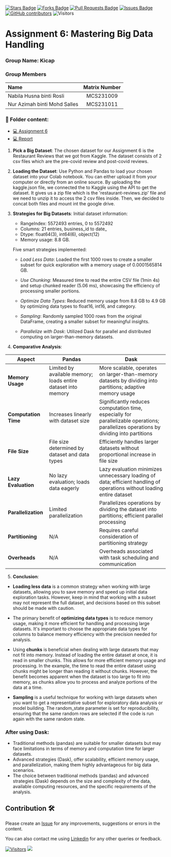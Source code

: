 <a href="https://github.com/drshahizan/HPDP/stargazers"><img src="https://img.shields.io/github/stars/drshahizan/HPDP" alt="Stars Badge"/></a>
<a href="https://github.com/drshahizan/HPDP/network/members"><img src="https://img.shields.io/github/forks/drshahizan/HPDP" alt="Forks Badge"/></a>
<a href="https://github.com/drshahizan/HPDP/pulls"><img src="https://img.shields.io/github/issues-pr/drshahizan/HPDP" alt="Pull Requests Badge"/></a>
<a href="https://github.com/drshahizan/HPDP"><img src="https://img.shields.io/github/issues/drshahizan/HPDP" alt="Issues Badge"/></a>
<a href="https://github.com/drshahizan/HPDP/graphs/contributors"><img alt="GitHub contributors" src="https://img.shields.io/github/contributors/drshahizan/HPDP?color=2b9348"></a>
![Visitors](https://api.visitorbadge.io/api/visitors?path=https%3A%2F%2Fgithub.com%2Fdrshahizan%2FHPDP&labelColor=%23d9e3f0&countColor=%23697689&style=flat)

# Assignment 6: Mastering Big Data Handling

### Group Name: Kicap
### Group Members

| Name                                     | Matrix Number |
| :---------------------------------------- | :-------------: |
| Nabila Husna binti Rosli            |MCS231009      |
| Nur Azimah binti Mohd Salles               |MCS231011      |

### 📂 Folder content:
* [💻 Assignment 6](https://github.com/drshahizan/Python-big-data/blob/main/assignment/ass6/bdm/Kicap/big_data.ipynb)
* [💻 Report](https://github.com/drshahizan/Python-big-data/blob/main/assignment/ass6/bdm/Kicap/big_data.md)

1. **Pick a Big Dataset**: The chosen dataset for our Assignment 6 is the Restaurant Reviews that we got from Kaggle. The dataset consists of 2 csv files which are the pre-covid review and post-covid reviews. 

2. **Loading the Dataset**: Use Python and Pandas to load your chosen dataset into your Colab notebook. You can either upload it from your computer or directly from an online source. By uploading the kaggle.json file, we connected the to Kaggle using the API to get the dataset. It gives us a zip file which is the 'restaurant-reviews.zip' file and we need to unzip it to access the 2 csv files inside. Then, we decided to concat both files and mount int the google drive. 

3. **Strategies for Big Datasets**: Initial dataset information:

    - RangeIndex: 5572493 entries, 0 to 5572492
    - Columns: 21 entries, business_id to date_
    - Dtype: float64(3), int64(6), object(12)
    - Memory usage: 8.8 GB.

   Five smart strategies implemented:

   - *Load Less Data*: Loaded the first 1000 rows to create a smaller subset for quick exploration with a memory usage of 0.0001565814 GB.

   - *Use Chunking*: Measured time to read the entire CSV file (1min 4s) and setup chunked reader (5.06 ms), showcasing the efficiency of processing smaller portions.

   - *Optimize Data Types*: Reduced memory usage from 8.8 GB to 4.9 GB by optimizing data types to float16, int16, and category.

   - *Sampling*: Randomly sampled 1000 rows from the original DataFrame, creating a smaller subset for meaningful insights.

   - *Parallelize with Dask*: Utilized Dask for parallel and distributed computing on larger-than-memory datasets.

  
4. **Comparative Analysis**: 

| Aspect             | Pandas                                      | Dask                                             |
|--------------------|---------------------------------------------|--------------------------------------------------|
| **Memory Usage**   | Limited by available memory; loads entire dataset into memory | More scalable, operates on larger-than-memory datasets by dividing into partitions; adaptive memory usage |
| **Computation Time**| Increases linearly with dataset size          | Significantly reduces computation time, especially for parallelizable operations; parallelizes operations by dividing into partitions |
| **File Size**      | File size determined by dataset and data types | Efficiently handles larger datasets without proportional increase in file size |
| **Lazy Evaluation** | No lazy evaluation; loads data eagerly      | Lazy evaluation minimizes unnecessary loading of data; efficient handling of operations without loading entire dataset |
| **Parallelization**| Limited parallelization                     | Parallelizes operations by dividing the dataset into partitions; efficient parallel processing |
| **Partitioning**   | N/A                                         | Requires careful consideration of partitioning strategy |
| **Overheads**      | N/A                                         | Overheads associated with task scheduling and communication |


5. **Conclusion**: 

- **Loading less data** is a common strategy when working with large datasets, allowing you to save memory and speed up initial data exploration tasks. However, keep in mind that working with a subset may not represent the full dataset, and decisions based on this subset should be made with caution.

- The primary benefit of **optimizing data types** is to reduce memory usage, making it more efficient for handling and processing large datasets. It's important to choose the appropriate data types for columns to balance memory efficiency with the precision needed for analysis.

- Using **chunks** is beneficial when dealing with large datasets that may not fit into memory. Instead of loading the entire dataset at once, it is read in smaller chunks. This allows for more efficient memory usage and processing. In the example, the time to read the entire dataset using chunks might be longer than reading it without chunks. However, the benefit becomes apparent when the dataset is too large to fit into memory, as chunks allow you to process and analyze portions of the data at a time.

- **Sampling** is a useful technique for working with large datasets when you want to get a representative subset for exploratory data analysis or model building. The random_state parameter is set for reproducibility, ensuring that the same random rows are selected if the code is run again with the same random state.

### **After using Dask:**
* Traditional methods (pandas) are suitable for smaller datasets but may face limitations in terms of memory and computation time for larger datasets.
* Advanced strategies (Dask), offer scalability, efficient memory usage, and parallelization, making them highly advantageous for big data scenarios.
* The choice between traditional methods (pandas) and advanced strategies (Dask) depends on the size and complexity of the data, available computing resources, and the specific requirements of the analysis.


## Contribution 🛠️
Please create an [Issue](https://github.com/drshahizan/BDM/issues) for any improvements, suggestions or errors in the content.

You can also contact me using [Linkedin](https://www.linkedin.com/in/drshahizan/) for any other queries or feedback.

[![Visitors](https://api.visitorbadge.io/api/visitors?path=https%3A%2F%2Fgithub.com%2Fdrshahizan&labelColor=%23697689&countColor=%23555555&style=plastic)](https://visitorbadge.io/status?path=https%3A%2F%2Fgithub.com%2Fdrshahizan)
![](https://hit.yhype.me/github/profile?user_id=81284918)




